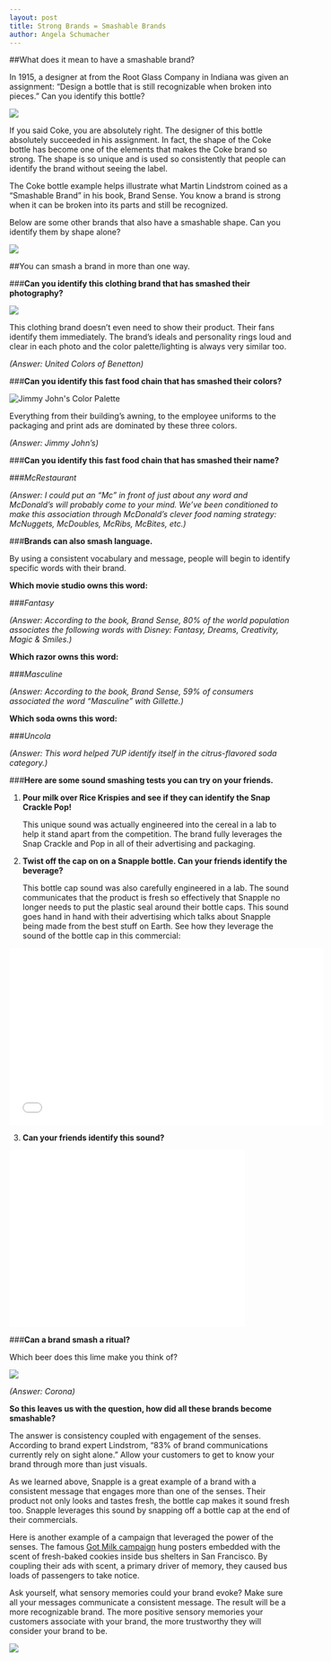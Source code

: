 ```yaml
---
layout: post
title: Strong Brands = Smashable Brands
author: Angela Schumacher
---
```


##What does it mean to have a smashable brand?

In 1915, a designer at from the Root Glass Company in Indiana was given an assignment: “Design a bottle that is still recognizable when broken into pieces.” Can you identify this bottle?

![](/img/bottle.jpg)

If you said Coke, you are absolutely right. The designer of this bottle absolutely succeeded in his assignment. In fact, the shape of the Coke bottle has become one of the elements that makes the Coke brand so strong. The shape is so unique and is used so consistently that people can identify the brand without seeing the label.

The Coke bottle example helps illustrate what Martin Lindstrom coined as a “Smashable Brand” in his book, Brand Sense. You know a brand is strong when it can be broken into its parts and still be recognized.

Below are some other brands that also have a smashable shape. Can you identify them by shape alone?

![](/img/bottles.gif)

##You can smash a brand in more than one way.

###**Can you identify this clothing brand that has smashed their photography?**

![](/img/benneton.gif)

This clothing brand doesn’t even need to show their product. Their fans identify them immediately. The brand’s ideals and personality rings loud and clear in each photo and the color palette/lighting is always very similar too.

*(Answer: United Colors of Benetton)*

###**Can you identify this fast food chain that has smashed their colors?**

![Jimmy John's Color Palette](/img/color-300x108.gif)

Everything from their building’s awning, to the employee uniforms to the packaging and print ads are dominated by these three colors.

*(Answer: Jimmy John’s)*

###**Can you identify this fast food chain that has smashed their name?**

###*McRestaurant*

*(Answer: I could put an “Mc” in front of just about any word and McDonald’s will probably come to your mind. We’ve been conditioned to make this association through McDonald’s clever food naming strategy: McNuggets, McDoubles, McRibs, McBites, etc.)*

###**Brands can also smash language.**

By using a consistent vocabulary and message, people will begin to identify specific words with their brand.

**Which movie studio owns this word:**

###*Fantasy*

*(Answer: According to the book, Brand Sense, 80% of the world population associates the following words with Disney: Fantasy, Dreams, Creativity, Magic & Smiles.)*

**Which razor owns this word:**

###*Masculine*

*(Answer: According to the book, Brand Sense, 59% of consumers associated the word “Masculine” with Gillette.)*

**Which soda owns this word:**

###*Uncola*

*(Answer: This word helped 7UP identify itself in the citrus-flavored soda category.)*

###**Here are some sound smashing tests you can try on your friends.**

1. **Pour milk over Rice Krispies and see if they can identify the Snap Crackle Pop!**

    This unique sound was actually engineered into the cereal in a lab to help it stand apart from the competition. The brand fully leverages the Snap Crackle and Pop in all of their advertising and packaging.

2. **Twist off the cap on on a Snapple bottle. Can your friends identify the beverage?**

    This bottle cap sound was also carefully engineered in a lab. The sound communicates that the product is fresh so effectively that Snapple no longer needs to put the plastic seal around their bottle caps. This sound goes hand in hand with their advertising which talks about Snapple being made from the best stuff on Earth. See how they leverage the sound of the bottle cap in this commercial:

<iframe width="560" height="315" src="//www.youtube.com/embed/Zoh0tHRXOvE" frameborder="0" allowfullscreen></iframe>

3. **Can your friends identify this sound?**

<iframe width="420" height="315" src="//www.youtube.com/embed/QRLyMjvug1M" frameborder="0" allowfullscreen></iframe>

###**Can a brand smash a ritual?**

Which beer does this lime make you think of?

![](/img/lime-corona.gif)

*(Answer: Corona)*

**So this leaves us with the question, how did all these brands become smashable?**

The answer is consistency coupled with engagement of the senses. According to brand expert Lindstrom, “83% of brand communications currently rely on sight alone.” Allow your customers to get to know your brand through more than just visuals.

As we learned above, Snapple is a great example of a brand with a consistent message that engages more than one of the senses. Their product not only looks and tastes fresh, the bottle cap makes it sound fresh too. Snapple leverages this sound by snapping off a bottle cap at the end of their commercials.

Here is another example of a campaign that leveraged the power of the senses. The famous [Got Milk campaign](http://www.sfgate.com/bayarea/article/Freshly-baked-ads-are-toast-City-orders-that-2482764.php) hung posters embedded with the scent of fresh-baked cookies inside bus shelters in San Francisco. By coupling their ads with scent, a primary driver of memory, they caused bus loads of passengers to take notice.

Ask yourself, what sensory memories could your brand evoke? Make sure all your messages communicate a consistent message. The result will be a more recognizable brand. The more positive sensory memories your customers associate with your brand, the more trustworthy they will consider your brand to be.

![](/img/strength-of-brands.gif)
